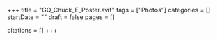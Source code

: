 +++
title = "GQ_Chuck_E_Poster.avif"
tags = ["Photos"]
categories = []
startDate = ""
draft = false
pages = []

citations = []
+++
